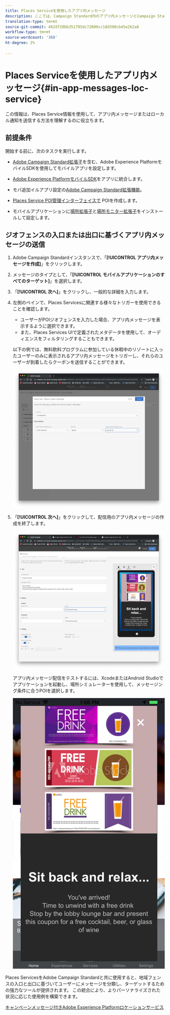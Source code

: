 ```yaml
---
title: Places Serviceを使用したアプリ内メッセージ
description: ここでは、Campaign Standard内のアプリ内メッセージとCampaign Standardしてプッシュメッセージを使用する方法について説明します。
translation-type: tm+mt
source-git-commit: 462df20bb351795dc72009cc18d390cb45e262a8
workflow-type: tm+mt
source-wordcount: '368'
ht-degree: 2%

---
```



# Places Serviceを使用したアプリ内メッセージ{#in-app-messages-loc-service}

この情報は、Places Service情報を使用して、アプリ内メッセージまたはローカル通知を送信する方法を理解するのに役立ちます。

## 前提条件

開始する前に、次のタスクを実行します。

* [Adobe Campaign Standard拡張子](https://aep-sdks.gitbook.io/docs/using-mobile-extensions/adobe-campaign-standard)を含む、Adobe Experience PlatformモバイルSDKを使用してモバイルアプリを設定します。

* [Adobe Experience PlatformモバイルSDK](https://aep-sdks.gitbook.io/docs/getting-started/get-the-sdk)をアプリに統合します。
* モバ追加イルアプリ設定の[Adobe Campaign Standard拡張機能](https://aep-sdks.gitbook.io/docs/using-mobile-extensions/adobe-campaign-standard)。

* [Places Service POI管理インターフェイスで](/help/poi-mgmt-ui/create-a-poi-ui.md) POIを作成します。

* モバイルアプリケーションに[場所拡張子](/help/places-ext-aep-sdks/places-extension/places-extension.md)と[場所モニター拡張子](/help/places-ext-aep-sdks/places-monitor-extension/places-monitor-extension.md)をインストールして設定します。

## ジオフェンスの入口または出口に基づくアプリ内メッセージの送信

1. Adobe Campaign Standardインスタンスで、「**[!UICONTROL アプリ内メッセージを作成]**」をクリックします。
1. メッセージのタイプとして、「**[!UICONTROL モバイルアプリケーションのすべてのターゲット]**」を選択します。
1. 「**[!UICONTROL 次へ]**」をクリックし、一般的な詳細を入力します。
1. 左側のペインで、Places Servicesに関連する様々なトリガーを使用できることを確認します。

   * ユーザーがPOIジオフェンスを入力した場合、アプリ内メッセージを表示するように選択できます。
   * また、Places Services UIで定義されたメタデータを使用して、オーディエンスをフィルタリングすることもできます。

   以下の例では、無料飲料プログラムに参加している休暇中のリゾートに入ったユーザーのみに表示されるアプリ内メッセージをトリガーし、それらのユーザーが到着したらクーポンを送信することができます。

   ![「アプリ内メッセージ配置メタデータ」](/help/assets/last-entered-vacation.png)

1. 「**[!UICONTROL 次へ]**」をクリックして、配信用のアプリ内メッセージの作成を終了します。

   ![イベントの作成](/help/assets/prepare-ACS.png)

   アプリ内メッセージ配信をテストするには、XcodeまたはAndroid Studioでアプリケーションを起動し、場所シミュレーターを使用して、メッセージング条件に合うPOIを選択します。

   ![「クーポンを飲む」](/help/assets/drink-coupon-on-app.png)

Places ServicesをAdobe Campaign Standardと共に使用すると、地域フェンスの入口と出口に基づいてユーザーにメッセージを分類し、ターゲットするための強力なツールが提供されます。 この統合により、よりパーソナライズされた状況に応じた使用例を構築できます。

<!--I changed this embed to a link to pass validation. We should not link to youtube videos, so please upload this to MCP-->

[キャンペーンメッセージ付きAdobe Experience Platformロケーションサービス](https://www.youtube.com/watch?v=ikiTTQw9c-o)
